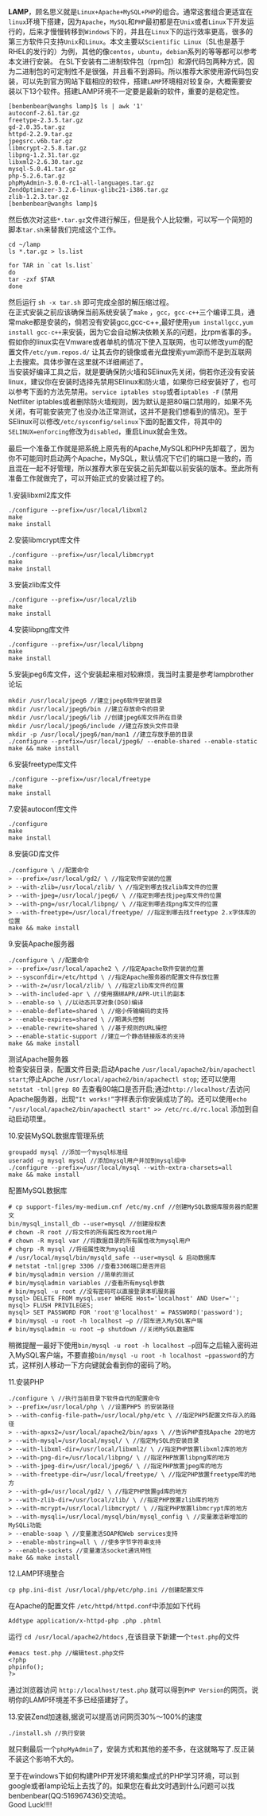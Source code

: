 __LAMP__，顾名思义就是`Linux+Apache+MySQL+PHP`的组合。通常这套组合更适宜在`linux`环境下搭建，因为`Apache`，`MySQL`和`PHP`最初都是在`Unix`或者`Linux`下开发运行的，后来才慢慢转移到`Windows`下的，并且在`Linux`下的运行效率更高，很多的第三方软件只支持`Unix`和`Linux`。本文主要以`Scientific Linux`（SL也是基于RHEL的发行的）为例，其他的像`centos`，`ubuntu`，`debian`系列的等等都可以参考本文进行安装。
在SL下安装有二进制软件包（rpm包）和源代码包两种方式，因为二进制包的可定制性不是很强，并且看不到源码。所以推荐大家使用源代码包安装，可以先到官方网站下载相应的软件，搭建`LAMP`环境相对较复杂，大概需要安装以下13个软件。搭建LAMP环境不一定要是最新的软件，重要的是稳定性。
```
[benbenbear@wanghs lamp]$ ls | awk '1'
autoconf-2.61.tar.gz
freetype-2.3.5.tar.gz
gd-2.0.35.tar.gz
httpd-2.2.9.tar.gz
jpegsrc.v6b.tar.gz
libmcrypt-2.5.8.tar.gz
libpng-1.2.31.tar.gz
libxml2-2.6.30.tar.gz
mysql-5.0.41.tar.gz
php-5.2.6.tar.gz
phpMyAdmin-3.0.0-rc1-all-languages.tar.gz
ZendOptimizer-3.2.6-linux-glibc21-i386.tar.gz
zlib-1.2.3.tar.gz
[benbenbear@wanghs lamp]$
```
然后依次对这些`*.tar.gz`文件进行解压，但是我个人比较懒，可以写一个简短的脚本`tar.sh`来替我们完成这个工作。
``` 
cd ~/lamp
ls *.tar.gz > ls.list

for TAR in `cat ls.list`
do
tar -zxf $TAR
done
```
然后运行 `sh -x tar.sh` 即可完成全部的解压缩过程。           
在正式安装之前应该确保当前系统安装了`make` ，`gcc`，`gcc-c++`三个编译工具，通常make都是安装的，倘若没有安装gcc,gcc-c++,最好使用`yum installgcc,yum install gcc-c++`来安装，因为它会自动解决依赖关系的问题，比rpm省事的多。假如你的linux实在Vmware或者单机的情况下使入互联网，也可以修改yum的配置文件`/etc/yum.repos.d/` 让其去你的镜像或者光盘搜索yum源而不是到互联网上去搜索。具体步骤在这里就不详细阐述了。     
当安装好编译工具之后，就是要确保防火墙和SElinux先关闭，倘若你还没有安装linux，建议你在安装时选择先禁用SElinux和防火墙，如果你已经安装好了，也可以参考下面的方法先禁用。`service iptables stop`或者`iptables -F` (禁用Netfilter iptables或者删除防火墙规则，因为默认是把80端口禁用的，如果不先关闭，有可能安装完了也没办法正常测试，这并不是我们想看到的情况)。至于SElinux可以修改`/etc/sysconfig/selinux`下面的配置文件，将其中的`SELINUX=enforcing`修改为`disabled`，重启Linux就会生效。

最后一个准备工作就是把系统上原先有的Apache,MySQL和PHP先卸载了，因为你不可能同时启动两个Apache，MySQL，默认情况下它们的端口是一致的，而且混在一起不好管理，所以推荐大家在安装之前先卸载以前安装的版本。至此所有准备工作就做完了，可以开始正式的安装过程了的。

1.安装libxml2库文件
```
./configure --prefix=/usr/local/libxml2
make
make install
```
2.安装libmcrypt库文件
```
./configure --prefix=/usr/local/libmcrypt
make
make install
```
3.安装zlib库文件
```
./configure --prefix=/usr/local/zlib
make
make install
```
4.安装libpng库文件
```
./configure --prefix=/usr/local/libpng
make
make install
```
5.安装jpeg6库文件，这个安装起来相对较麻烦，我当时主要是参考lampbrother论坛
```
mkdir /usr/local/jpeg6 //建立jpeg6软件安装目录
mkdir /usr/local/jpeg6/bin //建立存放命令的目录
mkdir /usr/local/jpeg6/lib //创建jpeg6库文件所在目录
mkdir /usr/local/jpeg6/include //建立存放头文件目录
mkdir -p /usr/local/jpeg6/man/man1 //建立存放手册的目录
./configure --prefix=/usr/local/jpeg6/ --enable-shared --enable-static
make && make install
```
6.安装freetype库文件
```
./configure --prefix=/usr/local/freetype
make
make install
```
7.安装autoconf库文件
```
./configure
make
make install
```
8.安装GD库文件
```
./configure \ //配置命令
> --prefix=/usr/local/gd2/ \ //指定软件安装的位置
> --with-zlib=/usr/local/zlib/ \ //指定到哪去找zlib库文件的位置
> --with-jpeg=/usr/local/jpeg6/ \ //指定到哪去找jpeg库文件的位置
> --with-png=/usr/local/libpng/ \ //指定到哪去找png库文件的位置
> --with-freetype=/usr/local/freetype/ //指定到哪去找freetype 2.x字体库的位置
make && make install
```
9.安装Apache服务器
```
./configure \ //配置命令
> --prefix=/usr/local/apache2 \ //指定Apache软件安装的位置
> --sysconfdir=/etc/httpd \ //指定Apache服务器的配置文件存放位置
> --with-z=/usr/local/zlib/ \ //指定zlib库文件的位置
> --with-included-apr \ //使用捆绑APR/APR-Util的副本
> --enable-so \ //以动态共享对象(DSO)编译
> --enable-deflate=shared \ //缩小传输编码的支持
> --enable-expires=shared \ //期满头控制
> --enable-rewrite=shared \ //基于规则的URL操控
> --enable-static-support //建立一个静态链接版本的支持
make && make install
```
测试Apache服务器     
检查安装目录，配置文件目录;启动Apache `/usr/local/apache2/bin/apachectl start`;停止Apche `/usr/local/apache2/bin/apachectl stop`; 还可以使用 `netstat -tnl|grep 80` 去查看80端口是否开启;通过`http://localhost/`去访问Apache服务器，出现`“It works!”`字样表示你安装成功了的。还可以使用`echo "/usr/local/apache2/bin/apachectl start" >> /etc/rc.d/rc.local` 添加到自动启动项里。

10.安装MySQL数据库管理系统
```
groupadd mysql //添加一个mysql标准组
useradd -g mysql mysql //添加mysql用户并加到mysql组中
./configure --prefix=/usr/local/mysql --with-extra-charsets=all
make && make install
```
配置MySQL数据库
```
# cp support-files/my-medium.cnf /etc/my.cnf //创建MySQL数据库服务器的配置文
bin/mysql_install_db --user=mysql //创建授权表
# chown -R root //将文件的所有属性改为root用户
# chown -R mysql var //将数据目录的所有属性改为mysql用户
# chgrp -R mysql //将组属性改为mysql组
# /usr/local/mysql/bin/mysqld_safe --user=mysql & 启动数据库
# netstat -tnl|grep 3306 //查看3306端口是否开启
# bin/mysqladmin version //简单的测试
# bin/mysqladmin variables //查看所有mysql参数
# bin/mysql -u root //没有密码可以直接登录本机服务器
mysql> DELETE FROM mysql.user WHERE Host='localhost' AND User='';
mysql> FLUSH PRIVILEGES;
mysql> SET PASSWORD FOR 'root'@'localhost' = PASSWORD('password');
# bin/mysql -u root -h localhost –p //回车进入MySQL客户端
# bin/mysqladmin -u root –p shutdown //关闭MySQL数据库
```
稍微提醒一最好下使用`bin/mysql -u root -h localhost –p`回车之后输入密码进入MySQL客户端，不要直接`bin/mysql -u root -h localhost –ppassword`的方式，这样别人移动一下方向键就会看到你的密码了哟。

11.安装PHP
```
./configure \ //执行当前目录下软件自代的配置命令
> --prefix=/usr/local/php \ //设置PHP5 的安装路径
> --with-config-file-path=/usr/local/php/etc \ //指定PHP5配置文件存入的路径
> --with-apxs2=/usr/local/apache2/bin/apxs \ //告诉PHP查找Apache 2的地方
> --with-mysql=/usr/local/mysql/ \ //指定MySQL的安装目录
> --with-libxml-dir=/usr/local/libxml2/ \ //指定PHP放置libxml2库的地方
> --with-png-dir=/usr/local/libpng/ \ //指定PHP放置libpng库的地方
> --with-jpeg-dir=/usr/local/jpeg6/ \ //指定PHP放置jpeg库的地方
> --with-freetype-dir=/usr/local/freetype/ \ //指定PHP放置freetype库的地方
> --with-gd=/usr/local/gd2/ \ //指定PHP放置gd库的地方
> --with-zlib-dir=/usr/local/zlib/ \ //指定PHP放置zlib库的地方
> --with-mcrypt=/usr/local/libmcrypt/ \ //指定PHP放置libmcrypt库的地方
> --with-mysqli=/usr/local/mysql/bin/mysql_config \ //变量激活新增加的MySQLi功能
> --enable-soap \ //变量激活SOAP和Web services支持
> --enable-mbstring=all \ //使多字节字符串支持
> --enable-sockets //变量激活socket通讯特性
make && make install
```
12.LAMP环境整合
```
cp php.ini-dist /usr/local/php/etc/php.ini //创建配置文件
```
在Apache的配置文件 `/etc/httpd/httpd.conf`中添加如下代码
```
Addtype application/x-httpd-php .php .phtml
```
运行 `cd /usr/local/apache2/htdocs` ,在该目录下新建一个`test.php`的文件
```
#emacs test.php //编辑test.php文件
<?php
phpinfo();
?>
```
通过浏览器访问 `http://localhost/test.php` 就可以得到`PHP Version`的网页。说明你的LAMP环境差不多已经搭建好了。

13.安装Zend加速器,据说可以提高访问网页30%～100%的速度
```
./install.sh //执行安装
```
就只剩最后一个`phpMyAdmin`了，安装方式和其他的差不多，在这就略写了.反正装不装这个影响不大的。

至于在windows下如何构建PHP开发环境和集成式的PHP学习环境，可以到google或者lamp论坛上去找了的。如果您在看此文时遇到什么问题可以找benbenbear(QQ:516967436)交流哈。     
Good Luck!!!!
